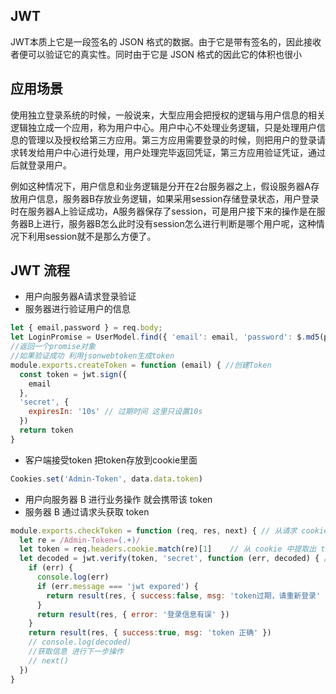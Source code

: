 ## JWT

JWT本质上它是一段签名的 JSON 格式的数据。由于它是带有签名的，因此接收者便可以验证它的真实性。同时由于它是 JSON 格式的因此它的体积也很小

## 应用场景

使用独立登录系统的时候，一般说来，大型应用会把授权的逻辑与用户信息的相关逻辑独立成一个应用，称为用户中心。用户中心不处理业务逻辑，只是处理用户信息的管理以及授权给第三方应用。第三方应用需要登录的时候，则把用户的登录请求转发给用户中心进行处理，用户处理完毕返回凭证，第三方应用验证凭证，通过后就登录用户。

例如这种情况下，用户信息和业务逻辑是分开在2台服务器之上，假设服务器A存放用户信息，服务器B存放业务逻辑，如果采用session存储登录状态，用户登录时在服务器A上验证成功，A服务器保存了session，可是用户接下来的操作是在服务器B上进行，服务器B怎么此时没有session怎么进行判断是哪个用户呢，这种情况下利用session就不是那么方便了。

## JWT 流程

- 用户向服务器A请求登录验证
- 服务器进行验证用户的信息
```javascript
let { email,password } = req.body;
let LoginPromise = UserModel.find({ 'email': email, 'password': $.md5(password) });  
//返回一个promise对象
//如果验证成功 利用jsonwebtoken生成token
module.exports.createToken = function (email) { //创建Token
  const token = jwt.sign({
    email
  },
  'secret', {
    expiresIn: '10s' // 过期时间 这里只设置10s
  })
  return token
}
```
- 客户端接受token 把token存放到cookie里面
```javascript
Cookies.set('Admin-Token', data.data.token)
```
- 用户向服务器 B 进行业务操作 就会携带该 token
- 服务器 B 通过请求头获取 token
```javascript
module.exports.checkToken = function (req, res, next) { // 从请求 cookie 中检查 token 的状态信息
  let re = /Admin-Token=(.+)/
  let token = req.headers.cookie.match(re)[1]    // 从 cookie 中提取出 token
  let decoded = jwt.verify(token, 'secret', function (err, decoded) { // jwt 解析
    if (err) {
      console.log(err)
      if (err.message === 'jwt expored') {
        return result(res, { success:false, msg: 'token过期，请重新登录' })
      }
      return result(res, { error: '登录信息有误' })
    }
    return result(res, { success:true, msg: 'token 正确' })
    // console.log(decoded)   
    //获取信息 进行下一步操作
    // next()
  })
}
```